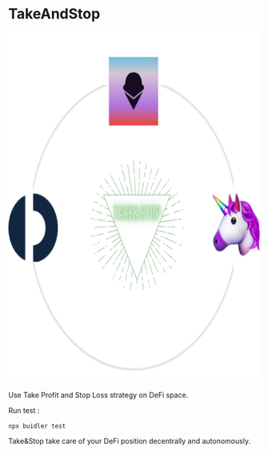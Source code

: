 # TakeAndStop

<p align="center">
  <img width="1000" height="700" src="https://raw.githubusercontent.com/Gauddel/TakeAndStop/master/assets/Take%26Stop.png">
</p>

Use Take Profit and Stop Loss strategy on DeFi space.

Run test :
```
npx buidler test
```

Take&Stop take care of your DeFi position decentrally and autonomously.